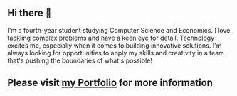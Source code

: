 ## Hi there 👋

I'm a fourth-year student studying Computer Science and Economics. I love tackling complex problems and have a keen eye for detail. Technology excites me, especially when it comes to building innovative solutions. I'm always looking for opportunities to apply my skills and creativity in a team that's pushing the boundaries of what's possible!

## Please visit [my Portfolio](https://degooyer.com) for more information
